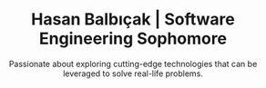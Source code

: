 <h1 align="center">Hasan Balbıçak | Software Engineering Sophomore</h1>

<!-- <h2 align="center">About Me</h2> -->

<p align="center">Passionate about exploring cutting-edge technologies that can be leveraged to solve real-life problems.</p>
<!-- 
---

<h2 align="center">Please feel free to reach me at</h2>

<p align="center">
  <a href="https://linkedin.com/in/hasanbalbicak" target="_blank">
    <img src="https://api.iconify.design/skill-icons/linkedin.svg" alt="LinkedIn" height="40" width="40">
  </a>
  <a href="mailto:hasanhuseyinbalbicak@gmail.com">
    <img src="https://api.iconify.design/logos/google-gmail.svg" alt="Mail Envelope" height="40" width="40">
  </a>  
  <a href="https://hasanbalbicak.me" target="_blank">
    <img src="https://api.iconify.design/logos/chrome.svg" alt="Website" height="40" width="40">
  </a>
</p> -->